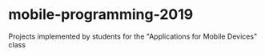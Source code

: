 # mobile-programming-2019
Projects implemented by students for the "Applications for Mobile Devices" class
